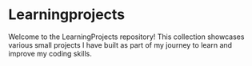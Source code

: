 # Learningprojects

Welcome to the LearningProjects repository! This collection showcases various small projects I have built as part of my journey to learn and improve my coding skills.
